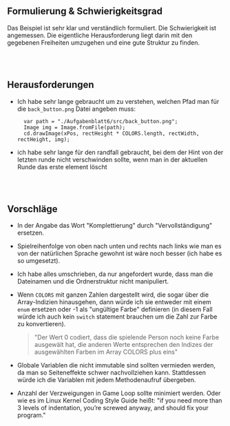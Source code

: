 ## Formulierung & Schwierigkeitsgrad

Das Beispiel ist sehr klar und verständlich formuliert. Die Schwierigkeit ist angemessen.
Die eigentliche Herausforderung liegt darin mit den gegebenen Freiheiten umzugehen und eine gute Struktur zu finden.

<br><br>

## Herausforderungen

- Ich habe sehr lange gebraucht um zu verstehen, welchen Pfad man für die `back_button.png` Datei angeben muss:

  ```
    var path = "./Aufgabenblatt6/src/back_button.png";
    Image img = Image.fromFile(path);
    cd.drawImage(xPos, rectHeight * COLORS.length, rectWidth, rectHeight, img);
  ```

- ich habe sehr lange für den randfall gebraucht, bei dem der Hint von der letzten runde nicht verschwinden sollte,
  wenn man in der aktuellen Runde das erste element löscht

<br><br>

## Vorschläge

- In der Angabe das Wort "Komplettierung" durch "Vervollständigung" ersetzen.

- Spielreihenfolge von oben nach unten und rechts nach links wie man es von der natürlichen Sprache gewohnt ist wäre
  noch besser (ich habe es so umgesetzt).

- Ich habe alles umschrieben, da nur angefordert wurde, dass man die Dateinamen und die Ordnerstruktur nicht
  manipuliert.

- Wenn `COLORS` mit ganzen Zahlen dargestellt wird, die sogar über die Array-Indizien hinausgehen, dann würde
  ich sie entweder mit einem `enum` ersetzen oder -1 als "ungültige Farbe" definieren (in diesem Fall würde ich
  auch kein `switch` statement brauchen um die Zahl zur Farbe zu konvertieren).

  > "Der Wert 0 codiert, dass die spielende Person noch keine Farbe ausgewält hat, die anderen Werte entsprechen
  > den Indizes der ausgewählten Farben im Array COLORS plus eins"

- Globale Variablen die nicht immutable sind sollten vermieden werden, da man so Seiteneffekte schwer nachvollziehen
  kann. Stattdessen würde ich die Variablen mit jedem Methodenaufruf übergeben.

- Anzahl der Verzweigungen in Game Loop sollte minimiert werden. Oder wie es im Linux Kernel Coding Style Guide heißt:
  "if you need more than 3 levels of indentation, you’re screwed anyway, and should fix your program."


